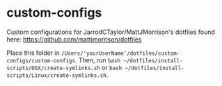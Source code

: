 # custom-configs
Custom configurations for JarrodCTaylor/MattJMorrison's dotfiles found here: https://github.com/mattjmorrison/dotfiles

Place this folder in `/Users/'yourUserName'/dotfiles/custom-configs/custom-configs`.
Then, run `bash ~/dotfiles/install-scripts/OSX/create-symlinks.sh` or `bash ~/dotfiles/install-scripts/Linux/create-symlinks.sh`.
